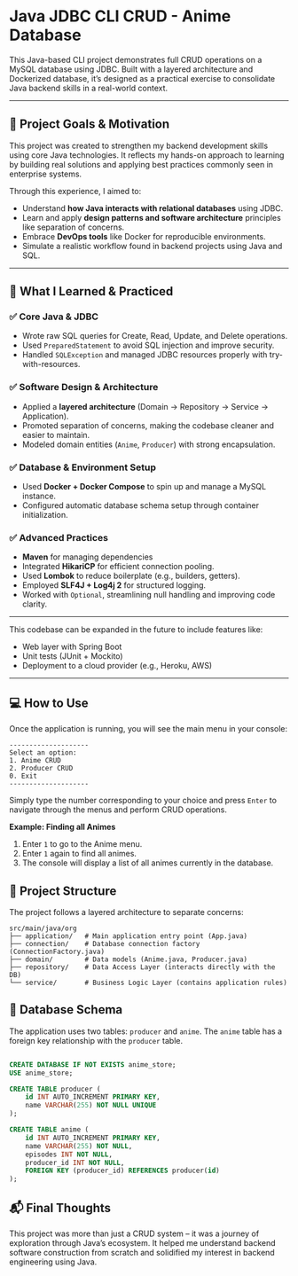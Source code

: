 # Java JDBC CLI CRUD - Anime Database

This Java-based CLI project demonstrates full CRUD operations on a MySQL database using JDBC. Built with a layered architecture and Dockerized database, it’s designed as a practical exercise to consolidate Java backend skills in a real-world context.

---

## 🎯 Project Goals & Motivation

This project was created to strengthen my backend development skills using core Java technologies. It reflects my hands-on approach to learning by building real solutions and applying best practices commonly seen in enterprise systems.

Through this experience, I aimed to:

- Understand **how Java interacts with relational databases** using JDBC.
- Learn and apply **design patterns and software architecture** principles like separation of concerns.
- Embrace **DevOps tools** like Docker for reproducible environments.
- Simulate a realistic workflow found in backend projects using Java and SQL.

---

## 🚀 What I Learned & Practiced

### ✅ Core Java & JDBC

- Wrote raw SQL queries for Create, Read, Update, and Delete operations.
- Used `PreparedStatement` to avoid SQL injection and improve security.
- Handled `SQLException` and managed JDBC resources properly with try-with-resources.

### ✅ Software Design & Architecture

- Applied a **layered architecture** (Domain → Repository → Service → Application).
- Promoted separation of concerns, making the codebase cleaner and easier to maintain.
- Modeled domain entities (`Anime`, `Producer`) with strong encapsulation.

### ✅ Database & Environment Setup

- Used **Docker + Docker Compose** to spin up and manage a MySQL instance.
- Configured automatic database schema setup through container initialization.

### ✅ Advanced Practices

- **Maven** for managing dependencies
- Integrated **HikariCP** for efficient connection pooling.
- Used **Lombok** to reduce boilerplate (e.g., builders, getters).
- Employed **SLF4J + Log4j 2** for structured logging.
- Worked with `Optional`, streamlining null handling and improving code clarity.

---

This codebase can be expanded in the future to include features like:

- Web layer with Spring Boot
- Unit tests (JUnit + Mockito)
- Deployment to a cloud provider (e.g., Heroku, AWS)

---
## 💻 How to Use

Once the application is running, you will see the main menu in your console:

```
--------------------
Select an option:
1. Anime CRUD
2. Producer CRUD
0. Exit
--------------------
```
Simply type the number corresponding to your choice and press `Enter` to navigate through the menus and perform CRUD operations.

**Example: Finding all Animes**
1.  Enter `1` to go to the Anime menu.
2.  Enter `1` again to find all animes.
3.  The console will display a list of all animes currently in the database.

## 📂 Project Structure

The project follows a layered architecture to separate concerns:

```
src/main/java/org
├── application/   # Main application entry point (App.java)
├── connection/    # Database connection factory (ConnectionFactory.java)
├── domain/        # Data models (Anime.java, Producer.java)
├── repository/    # Data Access Layer (interacts directly with the DB)
└── service/       # Business Logic Layer (contains application rules)
```

## 📝 Database Schema

The application uses two tables: `producer` and `anime`. The `anime` table has a foreign key relationship with the `producer` table.

```sql

CREATE DATABASE IF NOT EXISTS anime_store;
USE anime_store;

CREATE TABLE producer (
    id INT AUTO_INCREMENT PRIMARY KEY,
    name VARCHAR(255) NOT NULL UNIQUE
);

CREATE TABLE anime (
    id INT AUTO_INCREMENT PRIMARY KEY,
    name VARCHAR(255) NOT NULL,
    episodes INT NOT NULL,
    producer_id INT NOT NULL,
    FOREIGN KEY (producer_id) REFERENCES producer(id)
);

```

## 📬 Final Thoughts

This project was more than just a CRUD system – it was a journey of exploration through Java’s ecosystem. It helped me understand backend software construction from scratch and solidified my interest in backend engineering using Java.

